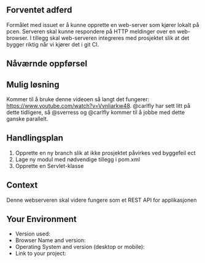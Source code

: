 ## Forventet adferd
<!--- If you're describing a bug, tell us what should happen -->
<!--- If you're suggesting a change/improvement, tell us how it should work -->
Formålet med issuet er å kunne opprette en web-server som kjører lokalt på pcen. Serveren skal kunne respondere på HTTP meldinger over en web-browser. I tillegg skal web-serveren integreres med prosjektet slik at det bygger riktig når vi kjører det i git CI.

## Nåværnde oppførsel
<!--- If describing a bug, tell us what happens instead of the expected behavior -->
<!--- If suggesting a change/improvement, explain the difference from current behavior -->
<!--- Har ikke lagt til noe på nåværende oppførsel på denne issuen -->

## Mulig løsning
<!--- Not obligatory, but suggest a fix/reason for the bug, -->
<!--- or ideas how to implement the addition or change -->
Kommer til å bruke denne videoen så langt det fungerer: https://www.youtube.com/watch?v=Vvnliarkw48. @carlfly har sett litt på dette tidligere, så @sverress og @carlfly kommer til å jobbe med dette ganske parallelt.

## Handlingsplan
<!--- Provide a link to a live example, or an unambiguous set of steps to -->
<!--- reproduce this bug. Include code to reproduce, if relevant -->
1. Opprette en ny branch slik at ikke prosjektet påvirkes ved byggefeil ect
2. Lage ny modul med nødvendige tillegg i pom.xml
3. Opprette en Servlet-klasse

## Context
<!--- How has this issue affected you? What are you trying to accomplish? -->
<!--- Providing context helps us come up with a solution that is most useful in the real world -->
Denne webserveren skal videre fungere som et REST API for applikasjonen

## Your Environment
<!--- Include as many relevant details about the environment you experienced the bug in -->
* Version used:
* Browser Name and version:
* Operating System and version (desktop or mobile):
* Link to your project: